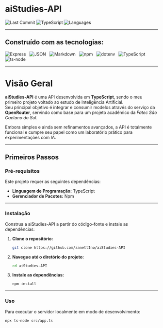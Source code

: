 # **aiStudies-API**

![Last Commit](https://img.shields.io/badge/last%20commit-today-blue)
![TypeScript](https://img.shields.io/badge/typescript-100%25-blue)
![Languages](https://img.shields.io/badge/languages-1-blue)

---

## Construído com as tecnologias:

![Express](https://img.shields.io/badge/EX-Express-black) &nbsp;
![JSON](https://img.shields.io/badge/JSON-black) &nbsp;
![Markdown](https://img.shields.io/badge/Markdown-black) &nbsp;
![npm](https://img.shields.io/badge/npm-red) &nbsp;
![dotenv](https://img.shields.io/badge/.ENV-yellow) &nbsp;
![TypeScript](https://img.shields.io/badge/TS-TypeScript-blue) &nbsp;
![ts-node](https://img.shields.io/badge/tsnode-blue) &nbsp;

---

# Visão Geral

**aiStudies-API** é uma API desenvolvida em **TypeScript**, sendo o meu primeiro projeto voltado ao estudo de Inteligência Artificial.  
Seu principal objetivo é integrar e consumir modelos através do serviço da **OpenRouter**, servindo como base para um projeto acadêmico da *Fatec São Caetano do Sul*.

Embora simples e ainda sem refinamentos avançados, a API é totalmente funcional e cumpre seu papel como um laboratório prático para experimentações com IA.

---

## Primeiros Passos

### Pré-requisitos

Este projeto requer as seguintes dependências:

- **Linguagem de Programação:** TypeScript  
- **Gerenciador de Pacotes:** Npm

---

### Instalação

Construa a aiStudies-API a partir do código-fonte e instale as dependências:

1. **Clone o repositório:**

    ```bash
    git clone https://github.com/zanettIno/aiStudies-API
    ```

2. **Navegue até o diretório do projeto:**

    ```bash
    cd aiStudies-API
    ```

3. **Instale as dependências:**

    ```bash
    npm install
    ```

---

### Uso

Para executar o servidor localmente em modo de desenvolvimento:

```bash
npx ts-node src/app.ts
